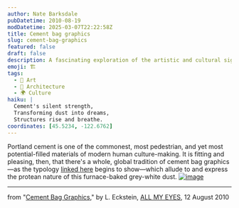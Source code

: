 ```yaml
---
author: Nate Barksdale
pubDatetime: 2010-08-19
modDatetime: 2025-03-07T22:22:58Z
title: Cement bag graphics
slug: cement-bag-graphics
featured: false
draft: false
description: A fascinating exploration of the artistic and cultural significance of cement bag graphics from around the world.
emoji: 🏗️
tags:
  - 🎨 Art
  - 🏢 Architecture
  - 🌍 Culture
haiku: |
  Cement's silent strength,  
  Transforming dust into dreams,  
  Structures rise and breathe.
coordinates: [45.5234, -122.6762]
---
```


Portland cement is one of the commonest, most pedestrian, and yet most potential-filled materials of modern human culture-making. It is fitting and pleasing, then, that there's a whole, global tradition of cement bag graphics—as the typology [linked here](http://allmyeyes.blogspot.com/2010/08/cement-bag-graphics.html) begins to show—which allude to and express the protean nature of this furnace-baked grey-white dust. [![image](http://www.culture-making.com/media/Dragon_flying.jpg)](http://allmyeyes.blogspot.com/2010/08/cement-bag-graphics.html)

---

from "[Cement Bag Graphics](http://allmyeyes.blogspot.com/2010/08/cement-bag-graphics.html)," by L. Eckstein, [ALL MY EYES](http://allmyeyes.blogspot.com/2010/08/cement-bag-graphics.html), 12 August 2010
